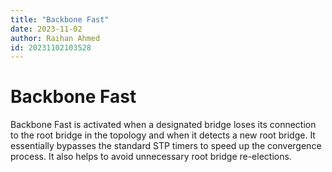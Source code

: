 ```yaml
---
title: "Backbone Fast"
date: 2023-11-02
author: Raihan Ahmed
id: 20231102103528
---
```


# Backbone Fast

Backbone Fast is activated when a designated bridge loses its connection to the root bridge in the topology and when it detects a new root bridge. It essentially bypasses the standard STP timers to speed up the convergence process. It also helps to avoid unnecessary root bridge re-elections.